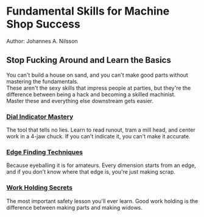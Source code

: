 # Fundamental Skills for Machine Shop Success

Author: Johannes A. Nilsson

## Stop Fucking Around and Learn the Basics

You can't build a house on sand, and you can't make good parts without mastering the fundamentals.  
These aren't the sexy skills that impress people at parties, but they're the difference between being a hack and becoming a skilled machinist.  
Master these and everything else downstream gets easier.

### [Dial Indicator Mastery](./dial_indicator_mastery.md)

The tool that tells no lies. Learn to read runout, tram a mill head, and center work in a 4-jaw chuck. If you can't indicate it, you can't make it accurate.

### [Edge Finding Techniques](./edge_finding_techniques.md)

Because eyeballing it is for amateurs. Every dimension starts from an edge, and if you don't know where that edge is, you're just making scrap.

### [Work Holding Secrets](./work_holding_secrets.md)

The most important safety lesson you'll ever learn. Good work holding is the difference between making parts and making widows.


